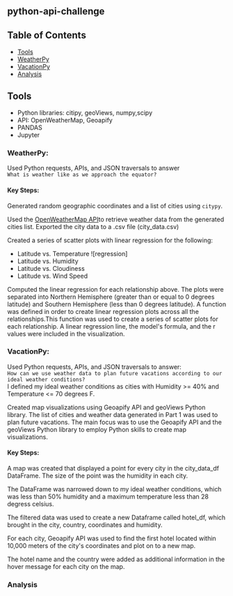 ## python-api-challenge

## Table of Contents
* [Tools](#tools)
* [WeatherPy](#weatherpy)
* [VacationPy](#vacationpy)
* [Analysis](#analysis)

## Tools
- Python libraries: citipy, geoViews, numpy,scipy
- API: OpenWeatherMap, Geoapify
- PANDAS
- Jupyter

### WeatherPy: 
Used Python requests, APIs, and JSON traversals to answer  
`What is weather like as we approach the equator?`

#### Key Steps:
Generated random geographic coordinates and a list of cities using `citypy`. 

Used the [OpenWeatherMap API](https://openweathermap.org/api/one-call-3#how)to retrieve weather data from the generated cities list. Exported the city data to a .csv file (city_data.csv)

Created a series of scatter plots with linear regression for the following:
* Latitude vs. Temperature
  ![regression] 
* Latitude vs. Humidity 
* Latitude vs. Cloudiness 
* Latitude vs. Wind Speed

Computed the linear regression for each relationship above. The plots were separated into Northern Hemisphere (greater than or equal to 0 degrees latitude) and Southern Hemisphere (less than 0 degrees latitude). A function was defined in order to create linear regression plots across all the relationships.This function was used to create a series of scatter plots for each relationship. A linear regression line, the model's formula, and the r values were included in the visualization.

### VacationPy: 
Used Python requests, APIs, and JSON traversals to answer:  
`How can we use weather data to plan future vacations according to our ideal weather conditions?`  
I defined my ideal weather conditions as cities with Humidity >= 40% and Temperature <= 70 degrees F.  

Created map visualizations using Geoapify API and geoViews Python library.
The list of cities and weather data generated in Part 1 was used to plan future vacations. The main focus was to use the Geoapify API and the geoViews Python library to employ Python skills to create map visualizations.

#### Key Steps:
A map was created that displayed a point for every city in the city_data_df DataFrame. The size of the point was the humidity in each city.  

The DataFrame was narrowed down to my ideal weather conditions, which was less than 50% humidity and a maximum temperature less than 28 degress celsius.  

The filtered data was used to create a new Dataframe called hotel_df, which brought in the city, country, coordinates and humidity.  

For each city, Geoapify API was used to find the first hotel located within 10,000 meters of the city's coordinates and plot on to a new map.  

The hotel name and the country were added as additional information in the hover message for each city on the map.  


### Analysis
